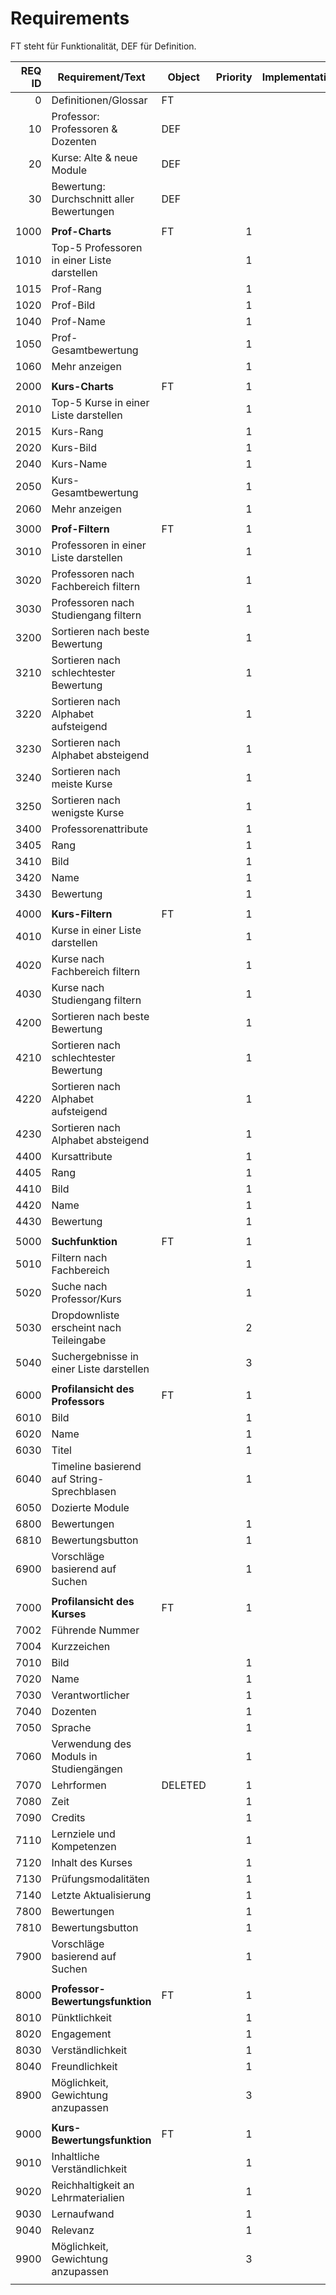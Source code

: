 # Requirements

FT steht für Funktionalität, DEF für Definition.

| REQ ID | Requirement/Text                            | Object  | Priority | Implementation | Fragen |
|-------:|---------------------------------------------|---------|---------:|----------------|--------|
|      0 | Definitionen/Glossar                        | FT      |          |                |        |
|     10 | Professor: Professoren & Dozenten           | DEF     |          |                |        |
|     20 | Kurse: Alte & neue Module                   | DEF     |          |                |        |
|     30 | Bewertung: Durchschnitt aller Bewertungen   | DEF     |          |                |        |
|        |                                             |         |          |                |        |
|   1000 | **Prof-Charts**                             | FT      |        1 |                |        |
|   1010 | Top-5 Professoren in einer Liste darstellen |         |        1 |                |        |
|   1015 | Prof-Rang                                   |         |        1 |                |        |
|   1020 | Prof-Bild                                   |         |        1 |                |        |
|   1040 | Prof-Name                                   |         |        1 |                |        |
|   1050 | Prof-Gesamtbewertung                        |         |        1 |                |        |
|   1060 | Mehr anzeigen                               |         |        1 |                |        |
|        |                                             |         |          |                |        |
|   2000 | **Kurs-Charts**                             | FT      |        1 |                |        |
|   2010 | Top-5 Kurse in einer Liste darstellen       |         |        1 |                |        |
|   2015 | Kurs-Rang                                   |         |        1 |                |        |
|   2020 | Kurs-Bild                                   |         |        1 |                |        |
|   2040 | Kurs-Name                                   |         |        1 |                |        |
|   2050 | Kurs-Gesamtbewertung                        |         |        1 |                |        |
|   2060 | Mehr anzeigen                               |         |        1 |                |        |
|        |                                             |         |          |                |        |
|   3000 | **Prof-Filtern**                            | FT      |        1 |                |        |
|   3010 | Professoren in einer Liste darstellen       |         |        1 |                |        |
|   3020 | Professoren nach Fachbereich filtern        |         |        1 |                |        |
|   3030 | Professoren nach Studiengang filtern        |         |        1 |                |        |
|   3200 | Sortieren nach beste Bewertung              |         |        1 |                |        |
|   3210 | Sortieren nach schlechtester Bewertung      |         |        1 |                |        |
|   3220 | Sortieren nach Alphabet aufsteigend         |         |        1 |                |        |
|   3230 | Sortieren nach Alphabet absteigend          |         |        1 |                |        |
|   3240 | Sortieren nach meiste Kurse                 |         |        1 |                |        |
|   3250 | Sortieren nach wenigste Kurse               |         |        1 |                |        |
|   3400 | Professorenattribute                        |         |        1 |                |        |
|   3405 | Rang                                        |         |        1 |                |        |
|   3410 | Bild                                        |         |        1 |                |        |
|   3420 | Name                                        |         |        1 |                |        |
|   3430 | Bewertung                                   |         |        1 |                |        |
|        |                                             |         |          |                |        |
|   4000 | **Kurs-Filtern**                            | FT      |        1 |                |        |
|   4010 | Kurse in einer Liste darstellen             |         |        1 |                |        |
|   4020 | Kurse nach Fachbereich filtern              |         |        1 |                |        |
|   4030 | Kurse nach Studiengang filtern              |         |        1 |                |        |
|   4200 | Sortieren nach beste Bewertung              |         |        1 |                |        |
|   4210 | Sortieren nach schlechtester Bewertung      |         |        1 |                |        |
|   4220 | Sortieren nach Alphabet aufsteigend         |         |        1 |                |        |
|   4230 | Sortieren nach Alphabet absteigend          |         |        1 |                |        |
|   4400 | Kursattribute                               |         |        1 |                |        |
|   4405 | Rang                                        |         |        1 |                |        |
|   4410 | Bild                                        |         |        1 |                |        |
|   4420 | Name                                        |         |        1 |                |        |
|   4430 | Bewertung                                   |         |        1 |                |        |
|        |                                             |         |          |                |        |
|   5000 | **Suchfunktion**                            | FT      |        1 |                |        |
|   5010 | Filtern nach Fachbereich                    |         |        1 |                |        |
|   5020 | Suche nach Professor/Kurs                   |         |        1 |                |        |
|   5030 | Dropdownliste erscheint nach Teileingabe    |         |        2 |                |        |
|   5040 | Suchergebnisse in einer Liste darstellen    |         |        3 |                |        |
|        |                                             |         |          |                |        |
|   6000 | **Profilansicht des Professors**            | FT      |        1 |                |        |
|   6010 | Bild                                        |         |        1 |                |        |
|   6020 | Name                                        |         |        1 |                |        |
|   6030 | Titel                                       |         |        1 |                |        |
|   6040 | Timeline basierend auf String-Sprechblasen  |         |        1 |                |        |
|   6050 | Dozierte Module                             |         |          |                |        |
|   6800 | Bewertungen                                 |         |        1 |                |        |
|   6810 | Bewertungsbutton                            |         |        1 |                |        |
|   6900 | Vorschläge basierend auf Suchen             |         |        1 |                |        |
|        |                                             |         |          |                |        |
|   7000 | **Profilansicht des Kurses**                | FT      |        1 |                |        |
|   7002 | Führende Nummer                             |         |          |                |        |
|   7004 | Kurzzeichen                                 |         |          |                |        |
|   7010 | Bild                                        |         |        1 |                |        |
|   7020 | Name                                        |         |        1 |                |        |
|   7030 | Verantwortlicher                            |         |        1 |                |        |
|   7040 | Dozenten                                    |         |        1 |                |        |
|   7050 | Sprache                                     |         |        1 |                |        |
|   7060 | Verwendung des Moduls in Studiengängen      |         |        1 |                |        |
|   7070 | Lehrformen                                  | DELETED |        1 |                |        |
|   7080 | Zeit                                        |         |        1 |                |        |
|   7090 | Credits                                     |         |        1 |                |        |
|   7110 | Lernziele und Kompetenzen                   |         |        1 |                |        |
|   7120 | Inhalt des Kurses                           |         |        1 |                |        |
|   7130 | Prüfungsmodalitäten                         |         |        1 |                |        |
|   7140 | Letzte Aktualisierung                       |         |        1 |                |        |
|   7800 | Bewertungen                                 |         |        1 |                |        |
|   7810 | Bewertungsbutton                            |         |        1 |                |        |
|   7900 | Vorschläge basierend auf Suchen             |         |        1 |                |        |
|        |                                             |         |          |                |        |
|   8000 | **Professor-Bewertungsfunktion**            | FT      |        1 |                |        |
|   8010 | Pünktlichkeit                               |         |        1 |                |        |
|   8020 | Engagement                                  |         |        1 |                |        |
|   8030 | Verständlichkeit                            |         |        1 |                |        |
|   8040 | Freundlichkeit                              |         |        1 |                |        |
|   8900 | Möglichkeit, Gewichtung anzupassen          |         |        3 |                |        |
|        |                                             |         |          |                |        |
|   9000 | **Kurs-Bewertungsfunktion**                 | FT      |        1 |                |        |
|   9010 | Inhaltliche Verständlichkeit                |         |        1 |                |        |
|   9020 | Reichhaltigkeit an Lehrmaterialien          |         |        1 |                |        |
|   9030 | Lernaufwand                                 |         |        1 |                |        |
|   9040 | Relevanz                                    |         |        1 |                |        |
|   9900 | Möglichkeit, Gewichtung anzupassen          |         |        3 |                |        |
|        |                                             |         |          |                |        |

